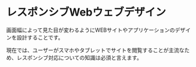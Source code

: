 #  レスポンシブWebウェブデザイン

画面幅によって見た目が変わるようにWEBサイトやアプリケーションのデザインを設計することです。

現在では、ユーザーがスマホやタブレットでサイトを閲覧することが主流なため、レスポンシブ対応についての知識は必須と言えます。


